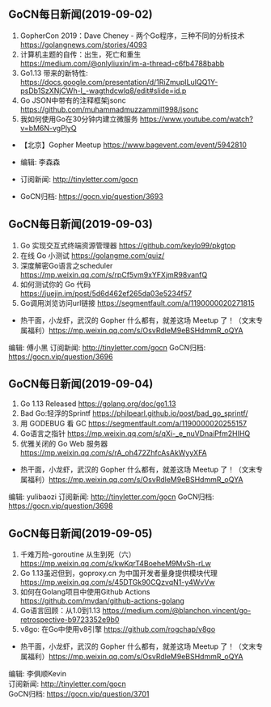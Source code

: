 ## GoCN每日新闻(2019-09-02)

1. GopherCon 2019：Dave Cheney - 两个Go程序，三种不同的分析技术 https://golangnews.com/stories/4093
2. 计算机主题的自传：出生，死亡和重生 https://medium.com/@onlyliuxin/im-a-thread-c6fb4788babb
3. Go1.13 带来的新特性: https://docs.google.com/presentation/d/1RiZmupILuIQQ1Y-psDb1SzXNjCWh-I_-wagthdcwlq8/edit#slide=id.p
4. Go JSON中带有的注释框架jsonc https://github.com/muhammadmuzzammil1998/jsonc
5. 我如何使用Go在30分钟内建立微服务 https://www.youtube.com/watch?v=bM6N-vgPlyQ

* 【北京】Gopher Meetup https://www.bagevent.com/event/5942810

* 编辑: 李森森
* 订阅新闻: http://tinyletter.com/gocn
* GoCN归档: https://gocn.vip/question/3693


## GoCN每日新闻(2019-09-03)

1. Go 实现交互式终端资源管理器 https://github.com/keylo99/pkgtop
2. 在线 Go 小测试 https://golangme.com/quiz/
3. 深度解密Go语言之scheduler https://mp.weixin.qq.com/s/rpCf5vm9xYFXjmR98vanfQ
4. 如何测试你的 Go 代码 https://juejin.im/post/5d6d462ef265da03e5234f57
5. Go调用浏览访问url链接 https://segmentfault.com/a/1190000020271815

* 热干面，小龙虾，武汉的 Gopher 什么都有，就差这场 Meetup 了！（文末专属福利）https://mp.weixin.qq.com/s/OsvRdleM9eBSHdmmR_oQYA

编辑: 傅小黑
订阅新闻: http://tinyletter.com/gocn
GoCN归档: https://gocn.vip/question/3696

## GoCN每日新闻(2019-09-04)

1. Go 1.13 Released https://golang.org/doc/go1.13
2. Bad Go:轻浮的Sprintf https://philpearl.github.io/post/bad_go_sprintf/
3. 用 GODEBUG 看 GC https://segmentfault.com/a/1190000020255157
4. Go语言之指针 https://mp.weixin.qq.com/s/qXi-_e_nuVDnaiPfm2HIHQ
5. 优雅关闭的 Go Web 服务器 https://mp.weixin.qq.com/s/rA_oh472ZhfcAsAkWyyXFA

* 热干面，小龙虾，武汉的 Gopher 什么都有，就差这场 Meetup 了！（文末专属福利）https://mp.weixin.qq.com/s/OsvRdleM9eBSHdmmR_oQYA

编辑: yulibaozi
订阅新闻: http://tinyletter.com/gocn
GoCN归档: https://gocn.vip/question/3698

## GoCN每日新闻(2019-09-05)

1. 千难万险-goroutine 从生到死（六） https://mp.weixin.qq.com/s/kwKqrT4BoeheM9MvSh-rLw
2. Go 1.13虽迟但到，goproxy.cn 为中国开发者量身提供模块代理 https://mp.weixin.qq.com/s/45DTGk90CQzvqN1-y4WvVw
3. 如何在Golang项目中使用Github Actions https://github.com/mvdan/github-actions-golang
4. Go语言回顾：从1.0到1.13 https://medium.com/@blanchon.vincent/go-retrospective-b9723352e9b0
5. v8go: 在Go中使用v8引擎 https://github.com/rogchap/v8go

* 热干面，小龙虾，武汉的 Gopher 什么都有，就差这场 Meetup 了！（文末专属福利）https://mp.weixin.qq.com/s/OsvRdleM9eBSHdmmR_oQYA

编辑: 李俱顺Kevin     
订阅新闻: http://tinyletter.com/gocn    
GoCN归档: https://gocn.vip/question/3701    
